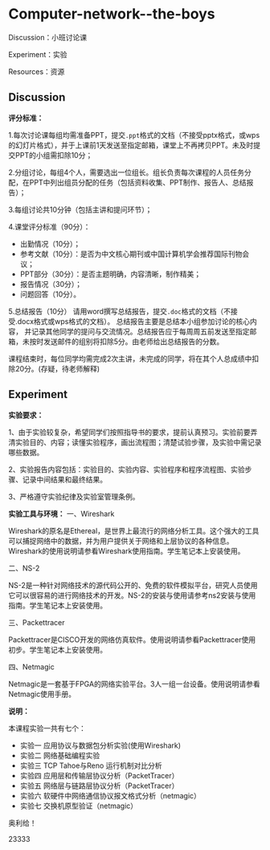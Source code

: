 # Computer-network--the-boys

Discussion：小班讨论课

Experiment：实验

Resources：资源

## Discussion

**评分标准：**

1.每次讨论课每组均需准备PPT，提交`.ppt`格式的文档（不接受pptx格式，或wps的幻灯片格式），并于上课前1天发送至指定邮箱，课堂上不再拷贝PPT。未及时提交PPT的小组需扣除10分；

2.分组讨论，每组4个人，需要选出一位组长。组长负责每次课程的人员任务分配，在PPT中列出组员分配的任务（包括资料收集、PPT制作、报告人、总结报告）；

3.每组讨论共10分钟（包括主讲和提问环节）；

4.课堂评分标准（90分）：
- 出勤情况（10分）；
- 参考文献（10分）：是否为中文核心期刊或中国计算机学会推荐国际刊物会议；
- PPT部分（30分）：是否主题明确，内容清晰，制作精美； 
- 报告情况（30分）；
- 问题回答（10分）。

5.总结报告（10分）
请用word撰写总结报告，提交` .doc `格式的文档（不接受.docx格式或wps格式的文档）。
总结报告主要是总结本小组参加讨论的核心内容， 并记录其他同学的提问与交流情况。总结报告应于每周周五前发送至指定邮箱，未按时发送邮件的组别将扣除5分。由老师给出总结报告的分数。
 
   课程结束时，每位同学均需完成2次主讲，未完成的同学，将在其个人总成绩中扣除20分。(存疑，待老师解释)

## Experiment
**实验要求：**

1、由于实验较复杂，希望同学们按照指导书的要求，提前认真预习。实验前要弄清实验目的、内容；读懂实验程序，画出流程图；清楚试验步骤，及实验中需记录哪些数据。

2、实验报告内容包括：实验目的、实验内容、实验程序和程序流程图、实验步骤、记录中间结果和最终结果。

3、严格遵守实验纪律及实验室管理条例。


**实验工具与环境：**
一、Wireshark
 
Wireshark的原名是Ethereal，是世界上最流行的网络分析工具。这个强大的工具可以捕捉网络中的数据，并为用户提供关于网络和上层协议的各种信息。Wireshark的使用说明请参看Wireshark使用指南。学生笔记本上安装使用。   

二、NS-2

NS-2是一种针对网络技术的源代码公开的、免费的软件模拟平台，研究人员使用它可以很容易的进行网络技术的开发。NS-2的安装与使用请参考ns2安装与使用指南。学生笔记本上安装使用。

三、Packettracer

Packettracer是CISCO开发的网络仿真软件。使用说明请参看Packettracer使用初步。学生笔记本上安装使用。

四、Netmagic

Netmagic是一套基于FPGA的网络实验平台。3人一组一台设备。使用说明请参看Netmagic使用手册。


**说明：**
   
   本课程实验一共有七个：
          
- 实验一  应用协议与数据包分析实验(使用Wireshark)
- 实验二  网络基础编程实验
- 实验三 TCP Tahoe与Reno 运行机制对比分析
- 实验四  应用层和传输层协议分析（PacketTracer）
- 实验五  网络层与链路层协议分析（PacketTracer）
- 实验六  软硬件中网络通信协议报文格式分析（netmagic）
- 实验七 交换机原型验证（netmagic）
   

奥利给！

23333
    
